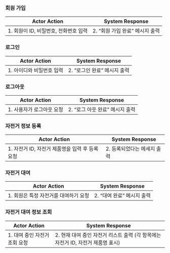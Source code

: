 ### 회원 가입
| Actor Action                 | System Response     |
| ---------------------------- | ------------------- |
|1. 회원이 ID, 비밀번호, 전화번호 입력|2. “회원 가입 완료” 메시지 출력|

### 로그인
| Actor Action                 | System Response     |
| ---------------------------- | ------------------- |
|1. 아이디와 비밀번호 입력|2. “로그인 완료” 메시지 출력|

### 로그아웃
| Actor Action                 | System Response     |
| ---------------------------- | ------------------- |
|1. 사용자가 로그아웃 요청|2. “로그 아웃 완료” 메시지 출력|

### 자전거 정보 등록
| Actor Action                 | System Response     |
| ---------------------------- | ------------------- |
|1. 자전거 ID, 자전거 제품명을 입력 후 등록 요청|2. 등록되었다는 메세지 출력|

### 자전거 대여
| Actor Action                 | System Response     |
| ---------------------------- | ------------------- |
|1. 회원은 특정 자전거를 대여하기 요청|2. “대여 완료” 메시지 출력|

### 자전거 대여 정보 조회
| Actor Action                 | System Response     |
| ---------------------------- | ------------------- |
|1. 대여 중인 자전거 조회 요청|2. 현재 대여 중인 자전거 리스트 출력 (각 항목에는 자전거 ID, 자전거 제품명 표시)|